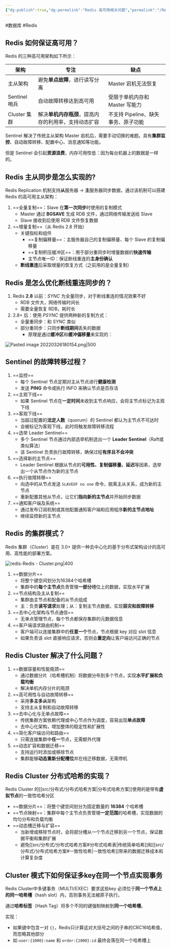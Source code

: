 ```yaml
---
{"dg-publish":true,"dg-permalink":"Redis 高可用相关问题","permalink":"/Redis 高可用相关问题/"}
---
```



#数据库 #Redis 

## Redis 如何保证高可用？

Redis 的三种高可用架构如下所示：


| 架构          | 专注                                   | 缺点                                |
| ------------- | -------------------------------------- | ----------------------------------- |
| 主从架构      | 避免**单点故障**，进行读写分离         | Master 宕机无法恢复                 |
| Sentinel 哨兵 | 自动故障转移达到高可用                 | 受限于单机内存和 Master 写能力      |
| Cluster 集群  | 解决**单机内存瓶颈**，提高内存的利用率，支持动态扩容 | 不支持 Pipeline、缺失事务、原子功能 |

Sentinel 解决了传统主从架构 Master 宕机后，需要手动切换的难题。具有**集群监控**、自动故障转移、配置中心、消息通知等功能。

但是 Sentinel 会引起**资源浪费**，内存可用性低：因为每台机器上的数据是一样的。

## Redis 主从同步是怎么实现的?

Redis Replication 机制支持**从**服务器 -> **主**服务器同步数据，通过该机制可以搭建 Redis 的高可用主从架构：

1. ==全量复制==：Slave 在**第一次同步**时使用的复制模式
	- Master 通过 **BGSAVE** 生成 RDB 文件，通过网络传输发送给 Slave
	- Slave 接收到后使用 RDB 文件恢复数据
2. ==增量复制==（从 Redis 2.8 开始）
	- 关键指标和组件
		- ==复制偏移量==：主服务器自己的复制偏移量、每个 Slave 的复制偏移量
		- ==复制积压缓冲区==：用于部分重同步时增量数据的**快速传输**
		- 主节点唯一ID：保证断线重连的**主身份确认**
	- **断线重连**后采取增量的恢复方式（之前用的是全量复制）

## Redis 是怎么优化断线重连同步的？

1. Redis **2.8** 以前：*SYNC* 为全量同步，对于断线重连的情况效果不好
	- RDB 文件大，网络传输时间长
	- 需要全量恢复 RDB，耗时长
2. 2.8+ 后：使用 *PSYNC* 提供两种新的复制方式：
	- 全量重同步：和 *SYNC* 类似
	- 部分重同步：只同步**断线期间**丢失的数据
		- 原理是通过**缓冲区**和**缓冲偏移量**来实现的：

![Pasted image 20220326180154.png|500](/img/user/attachments/images/Pasted%20image%2020220326180154.png)

## Sentinel 的故障转移过程？

1. ==监控==
	- 每个 Sentinel 节点定期对主从节点进行**健康检测**
	- 发送 **PING** 命令或执行 INFO 来确认节点是否存活
2. ==主观下线==
	- 如果 Sentinel 节点在**一定时间**未收到主节点响应，会将主节点标记为主观下线
3. ==客观下线==
	- 当超过配置的**法定人数**（quorum）的 Sentinel 都认为主节点不可达时
	- 会被标记为客观下线，此时将触发故障转移流程
4. ==选举 Leader Sentinel==
	- 多个 Sentinel 节点通过内部选举机制选出一个 **Leader Sentinel**（Raft或类似算法）
	- 该 Sentinel 负责执行故障转移，确保过程**有序且不会冲突**
5. ==选择新的主节点==
	- Leader Sentinel 根据从节点的**可用性、复制偏移量、延迟**等因素，选举出一个从节点作为新的主节点
6. ==执行故障转移==
	- 向选中的从节点发送 `SLAVEOF no one` 命令，脱离主从关系，成为新的主节点
	- 重新配置其他从节点，让它们**指向新的主节点**并开始同步数据
7. ==通知客户端及系统==
	- 通过发布订阅机制或其他配置通知客户端和应用程序**新的主节点地址**
	- 继续监控新的主节点

## Redis 的集群模式？

Redis 集群（*Cluster*）是在 3.0+ 提供一种去中心化的基于分布式架构设计的高可用、高性能的部署方案。

![redis-Redis - Cluster.png|400](/img/user/attachments/images/redis-Redis%20-%20Cluster.png)

1. ==数据分片==
	- 将整个键空间划分为16384个哈希槽
	- 集群中的**每个主节点**负责管理**一部分**槽位上的数据，实现水平扩展
2. ==节点结构及主从复制==
	- 集群由主节点和配备的从节点组成
	- 主：负责**读写请求**处理；从：复制主节点数据，实现**容灾和故障转移**
3. ==去中心化架构与节点通信==
	- 无单点管理节点，每个节点都保存集群的元数据信息
4. ==客户端请求路由机制==
	- 客户端可以连接集群中的**任意一个**节点，节点根据 key 对应 slot 信息
	- 如果负责该 slot 直接响应请求，否则会**重定向**让客户端访问正确的节点

## Redis Cluster 解决了什么问题？

1. ==数据容量和性能瓶颈==
	- 通过数据分片（哈希槽机制）将数据分布到多个节点，实现**水平扩展和负载均衡**
	- 解决单机内存分片的瓶颈
2. ==高可用性与自动故障转移==
	- 采用**多主多从**架构
	- 支持主从复制和自动故障转移
3. ==去中心化与无单点故障==
	- 传统集群方案依赖代理或中心节点作为调度，容易出现**单点故障**
	- 去中心化架构，增加整体的稳定性和扩展性
4. ==简化客户端访问和路由==
	- 只需连接集群中**任一**节点，无需额外代理
5. ==动态扩容和数据迁移==
	- 支持运行时添加或移除节点
	- 集群能够**动态重新分配槽位**并在线迁移数据，无需停机

## Redis Cluster 分布式哈希的实现？

Redis Cluster 的[[src/分布式/分布式哈希方案\|分布式哈希方案]]使用的是带有**虚拟节点**的一致性哈希分区
- ==数据分片==：将整个键空间划分为固定数量的 **16384** 个哈希槽
- ==节点映射==：集群中每个主节点负责管理**一定范围**的哈希槽，实现数据的均匀分布和负载均衡
- ==动态槽迁移与扩容==
	- 当新增或移除节点时，会将部分槽从一个节点迁移到另一个节点，保证数据平衡和集群扩展
	- 避免[[src/分布式/分布式哈希方案#分布式哈希表\|传统简单哈希]]和[[src/分布式/分布式哈希方案#一致性哈希\|一致性哈希]]带来的数据迁移成本和计算复杂度

## Cluster 模式下如何保证多key在同一个节点实现事务

Redis Cluster中多键事务（MULTI/EXEC）要求这些key 必须位于**同一个节点上的同一哈希槽**（hash slot）内，否则事务无法被原子执行。

通过**哈希标签**（Hash Tag）将多个不同的键强制映射到**同一个哈希槽**。

实现：
- 如果键中包含一对 `{}`，Redis只计算这对大括号之间的子串的CRC16哈希值，而忽略其他部分
- 如 `user:{1000}:name` 和 `order:{1000}:id` 最终会落在同一个哈希槽上